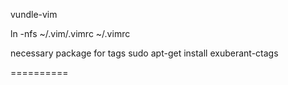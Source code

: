 vundle-vim

ln -nfs ~/.vim/.vimrc ~/.vimrc

necessary package for tags
sudo apt-get install exuberant-ctags

==========
